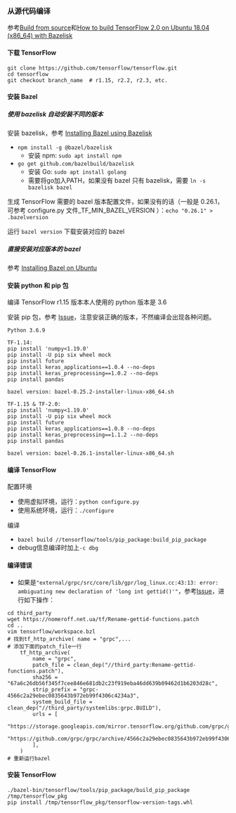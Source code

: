 ### 从源代码编译

参考[Build from source](https://www.tensorflow.org/install/source)和[How to build TensorFlow 2.0 on Ubuntu 18.04 (x86_64) with Bazelisk](https://gist.github.com/philwo/f3a8144e46168f23e40f291ffe92e63c)

#### 下载 TensorFlow

```
git clone https://github.com/tensorflow/tensorflow.git
cd tensorflow
git checkout branch_name  # r1.15, r2.2, r2.3, etc.
```

#### 安装 Bazel

##### 使用 bazelisk 自动安装不同的版本

安装 bazelisk，参考 [Installing Bazel using Bazelisk](https://docs.bazel.build/versions/3.4.0/install-bazelisk.html)

- `npm install -g @bazel/bazelisk`
  - 安装 npm: `sudo apt install npm`
- `go get github.com/bazelbuild/bazelisk`
  - 安装 Go: `sudo apt install golang`
  - 需要将go加入PATH，如果没有 bazel 只有 bazelisk，需要 `ln -s bazelisk bazel`

生成 TensorFlow 需要的 bazel 版本配置文件，如果没有的话（一般是 0.26.1，可参考 configure.py 文件_TF_MIN_BAZEL_VERSION ）：`echo "0.26.1" > .bazelversion`

运行 `bazel version` 下载安装对应的 bazel

##### 直接安装对应版本的 bazel

参考 [Installing Bazel on Ubuntu](https://docs.bazel.build/versions/3.4.0/install-ubuntu.html)

#### 安装 python 和 pip 包

编译 TensorFlow r1.15 版本本人使用的 python 版本是 3.6

安装 pip 包，参考 [Issue](https://github.com/tensorflow/tensorflow/issues/41061#issuecomment-662222308)，注意安装正确的版本，不然编译会出现各种问题。

```
Python 3.6.9

TF-1.14:
pip install 'numpy<1.19.0'
pip install -U pip six wheel mock
pip install future
pip install keras_applications==1.0.4 --no-deps
pip install keras_preprocessing==1.0.2 --no-deps
pip install pandas

bazel version: bazel-0.25.2-installer-linux-x86_64.sh

TF-1.15 & TF-2.0:
pip install 'numpy<1.19.0'
pip install -U pip six wheel mock
pip install future
pip install keras_applications==1.0.8 --no-deps
pip install keras_preprocessing==1.1.2 --no-deps
pip install pandas

bazel version: bazel-0.26.1-installer-linux-x86_64.sh
```

#### 编译 TensorFlow

配置环境

- 使用虚拟环境，运行：`python configure.py`
- 使用系统环境，运行：`./configure`

编译

- `bazel build //tensorflow/tools/pip_package:build_pip_package`
- debug信息编译时加上`-c dbg`

#### 编译错误

- 如果是`"external/grpc/src/core/lib/gpr/log_linux.cc:43:13: error: ambiguating new declaration of 'long int gettid()'"`，参考[Issue](https://github.com/clearlinux/distribution/issues/1151)，进行如下操作：
```
cd third_party
wget https://nomeroff.net.ua/tf/Rename-gettid-functions.patch
cd ..
vim tensorflow/workspace.bzl
# 找到tf_http_archive( name = "grpc",...
# 添加下面的patch_file一行
    tf_http_archive(
        name = "grpc",
        patch_file = clean_dep("//third_party:Rename-gettid-functions.patch"),
        sha256 = "67a6c26db56f345f7cee846e681db2c23f919eba46dd639b09462d1b6203d28c",
        strip_prefix = "grpc-4566c2a29ebec0835643b972eb99f4306c4234a3",
        system_build_file = clean_dep("//third_party/systemlibs:grpc.BUILD"),
        urls = [
            "https://storage.googleapis.com/mirror.tensorflow.org/github.com/grpc/grpc/archive/4566c2a29ebec0835643b972eb99f4306c4234a3.tar.gz",
            "https://github.com/grpc/grpc/archive/4566c2a29ebec0835643b972eb99f4306c4234a3.tar.gz",
        ],
    )
# 重新运行bazel
```

#### 安装 TensorFlow

```
./bazel-bin/tensorflow/tools/pip_package/build_pip_package /tmp/tensorflow_pkg
pip install /tmp/tensorflow_pkg/tensorflow-version-tags.whl
```
